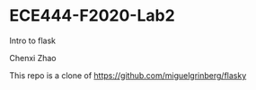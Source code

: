 # ECE444-F2020-Lab2
Intro to flask

Chenxi Zhao 

This repo is a clone of https://github.com/miguelgrinberg/flasky
